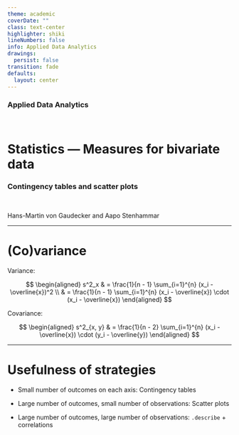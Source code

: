 ```yaml
---
theme: academic
coverDate: ""
class: text-center
highlighter: shiki
lineNumbers: false
info: Applied Data Analytics
drawings:
  persist: false
transition: fade
defaults:
  layout: center
---
```


### Applied Data Analytics

<br/>

# Statistics — Measures for bivariate data

### Contingency tables and scatter plots

<br/>


Hans-Martin von Gaudecker and Aapo Stenhammar

---

# (Co)variance

Variance:

$$
\begin{aligned}
s^2_x & = \frac{1}{n - 1} \sum_{i=1}^{n} (x_i - \overline{x})^2 \\
& = \frac{1}{n - 1} \sum_{i=1}^{n} (x_i - \overline{x}) \cdot (x_i - \overline{x})
\end{aligned}
$$

Covariance:

$$
\begin{aligned}
s^2_{x, y} & = \frac{1}{n - 2} \sum_{i=1}^{n} (x_i - \overline{x}) \cdot (y_i - \overline{y})
\end{aligned}
$$


---

# Usefulness of strategies

- Small number of outcomes on each axis: Contingency tables

- Large number of outcomes, small number of observations: Scatter plots

- Large number of outcomes, large number of observations: `.describe` + correlations
